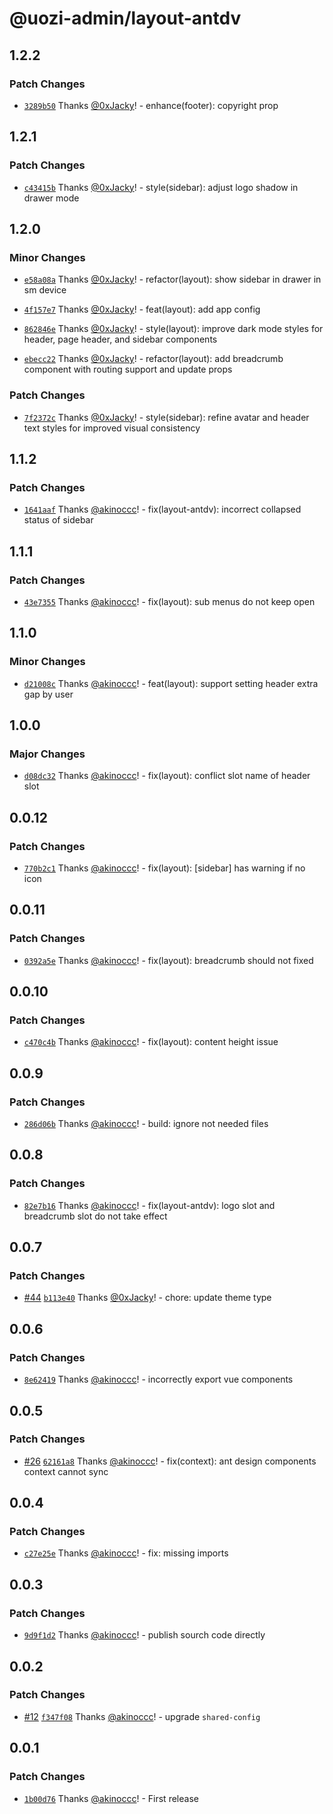 # @uozi-admin/layout-antdv

## 1.2.2

### Patch Changes

- [`3289b50`](https://github.com/uozi-tech/admin-kit/commit/3289b50f14ce45bcef7fd3ab19f7d637ae98d96a) Thanks [@0xJacky](https://github.com/0xJacky)! - enhance(footer): copyright prop

## 1.2.1

### Patch Changes

- [`c43415b`](https://github.com/uozi-tech/admin-kit/commit/c43415ba8499d1e6bc0f264ceef31e9377b5f260) Thanks [@0xJacky](https://github.com/0xJacky)! - style(sidebar): adjust logo shadow in drawer mode

## 1.2.0

### Minor Changes

- [`e58a08a`](https://github.com/uozi-tech/admin-kit/commit/e58a08aa2180b92c7432bd1cf71d315626e12653) Thanks [@0xJacky](https://github.com/0xJacky)! - refactor(layout): show sidebar in drawer in sm device

- [`4f157e7`](https://github.com/uozi-tech/admin-kit/commit/4f157e770a20048395a8fcabfd3806d18f531e67) Thanks [@0xJacky](https://github.com/0xJacky)! - feat(layout): add app config

- [`862846e`](https://github.com/uozi-tech/admin-kit/commit/862846ec41e26330c973a9b1dc872b40053602c9) Thanks [@0xJacky](https://github.com/0xJacky)! - style(layout): improve dark mode styles for header, page header, and sidebar components

- [`ebecc22`](https://github.com/uozi-tech/admin-kit/commit/ebecc228311b3645ad4a523534d6252c4c6aad02) Thanks [@0xJacky](https://github.com/0xJacky)! - refactor(layout): add breadcrumb component with routing support and update props

### Patch Changes

- [`7f2372c`](https://github.com/uozi-tech/admin-kit/commit/7f2372c363fc0111a086ac04a7785a6b6ffd77c3) Thanks [@0xJacky](https://github.com/0xJacky)! - style(sidebar): refine avatar and header text styles for improved visual consistency

## 1.1.2

### Patch Changes

- [`1641aaf`](https://github.com/uozi-tech/admin-kit/commit/1641aaf91ef7a457378c1989f7718ebdfecc9fd5) Thanks [@akinoccc](https://github.com/akinoccc)! - fix(layout-antdv): incorrect collapsed status of sidebar

## 1.1.1

### Patch Changes

- [`43e7355`](https://github.com/uozi-tech/admin-kit/commit/43e7355439546fb361a883b3c9634ebbc9a2775c) Thanks [@akinoccc](https://github.com/akinoccc)! - fix(layout): sub menus do not keep open

## 1.1.0

### Minor Changes

- [`d21008c`](https://github.com/uozi-tech/admin-kit/commit/d21008c43e81739b23c62a8a33b9479494ace9ee) Thanks [@akinoccc](https://github.com/akinoccc)! - feat(layout): support setting header extra gap by user

## 1.0.0

### Major Changes

- [`d08dc32`](https://github.com/uozi-tech/admin-kit/commit/d08dc32283ff7632bb5c7d07ccc44c81d3a2b1a7) Thanks [@akinoccc](https://github.com/akinoccc)! - fix(layout): conflict slot name of header slot

## 0.0.12

### Patch Changes

- [`770b2c1`](https://github.com/uozi-tech/admin-kit/commit/770b2c14a974e77798c66b6e2412c96d64114c5a) Thanks [@akinoccc](https://github.com/akinoccc)! - fix(layout): [sidebar] has warning if no icon

## 0.0.11

### Patch Changes

- [`0392a5e`](https://github.com/uozi-tech/admin-kit/commit/0392a5e5088955ebd60c68cf8af91a5e93ac338f) Thanks [@akinoccc](https://github.com/akinoccc)! - fix(layout): breadcrumb should not fixed

## 0.0.10

### Patch Changes

- [`c470c4b`](https://github.com/uozi-tech/admin-kit/commit/c470c4b520ac8aa910135dd66dffd4231d88aaa2) Thanks [@akinoccc](https://github.com/akinoccc)! - fix(layout): content height issue

## 0.0.9

### Patch Changes

- [`286d06b`](https://github.com/uozi-tech/admin-kit/commit/286d06beda8d4ffdc7b573e25eef282033691eee) Thanks [@akinoccc](https://github.com/akinoccc)! - build: ignore not needed files

## 0.0.8

### Patch Changes

- [`82e7b16`](https://github.com/uozi-tech/admin-kit/commit/82e7b167a8655fc251d9eb77e0a037a049d78438) Thanks [@akinoccc](https://github.com/akinoccc)! - fix(layout-antdv): logo slot and breadcrumb slot do not take effect

## 0.0.7

### Patch Changes

- [#44](https://github.com/uozi-tech/admin-kit/pull/44) [`b113e40`](https://github.com/uozi-tech/admin-kit/commit/b113e407967f668273e485f4e63cec03ecdbb5b1) Thanks [@0xJacky](https://github.com/0xJacky)! - chore: update theme type

## 0.0.6

### Patch Changes

- [`8e62419`](https://github.com/uozi-tech/admin-kit/commit/8e624198e974ca164c2de09dd2ad0c120c4727ef) Thanks [@akinoccc](https://github.com/akinoccc)! - incorrectly export vue components

## 0.0.5

### Patch Changes

- [#26](https://github.com/uozi-tech/admin-kit/pull/26) [`62161a8`](https://github.com/uozi-tech/admin-kit/commit/62161a86c65bf5cfe7e2c56b00a398d2e210f445) Thanks [@akinoccc](https://github.com/akinoccc)! - fix(context): ant design components context cannot sync

## 0.0.4

### Patch Changes

- [`c27e25e`](https://github.com/uozi-tech/admin-kit/commit/c27e25e4ece664d84483d9e8278bbc7f56683fea) Thanks [@akinoccc](https://github.com/akinoccc)! - fix: missing imports

## 0.0.3

### Patch Changes

- [`9d9f1d2`](https://github.com/uozi-tech/admin-kit/commit/9d9f1d29b0a5be1f2277a17a342c2f556a061e84) Thanks [@akinoccc](https://github.com/akinoccc)! - publish sourch code directly

## 0.0.2

### Patch Changes

- [#12](https://github.com/uozi-tech/admin-kit/pull/12) [`f347f08`](https://github.com/uozi-tech/admin-kit/commit/f347f083625f2c0ade7551b5d0bbfbf2f0f959c1) Thanks [@akinoccc](https://github.com/akinoccc)! - upgrade `shared-config`

## 0.0.1

### Patch Changes

- [`1b00d76`](https://github.com/uozi-tech/admin-kit/commit/1b00d7606521619cf5ca9871a44269430ca52f2f) Thanks [@akinoccc](https://github.com/akinoccc)! - First release
